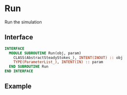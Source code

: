 # Run

Run the simulation

## Interface

```fortran
INTERFACE
  MODULE SUBROUTINE Run(obj, param)
    CLASS(AbstractSteadyStokes_), INTENT(INOUT) :: obj
    TYPE(ParameterList_), INTENT(IN) :: param
  END SUBROUTINE Run
END INTERFACE
```

## Example
